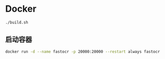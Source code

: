 # Docker

```sh
./build.sh
```

## 启动容器

```sh
docker run -d --name fastocr -p 20000:20000 --restart always fastocr
```
